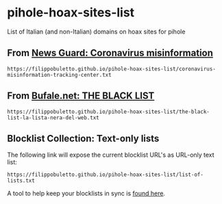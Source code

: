 # pihole-hoax-sites-list

List of Italian (and non-Italian) domains on hoax sites for pihole

## From [News Guard: Coronavirus misinformation](https://www.newsguardtech.com/it/coronavirus-misinformation-tracking-center/)

```text
https://filippobuletto.github.io/pihole-hoax-sites-list/coronavirus-misinformation-tracking-center.txt
```

## From [Bufale.net: THE BLACK LIST](https://www.bufale.net/the-black-list-la-lista-nera-del-web/)

```text
https://filippobuletto.github.io/pihole-hoax-sites-list/the-black-list-la-lista-nera-del-web.txt
```

## Blocklist Collection: Text-only lists

The following link will expose the current blocklist URL's as URL-only text list:

```text
https://filippobuletto.github.io/pihole-hoax-sites-list/list-of-lists.txt
```

A tool to help keep your blocklists in sync is [found here](https://github.com/jacklul/pihole-updatelists).
